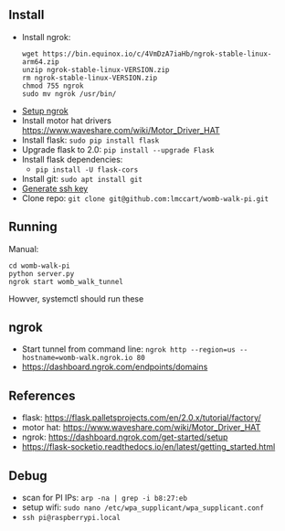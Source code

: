 ## Install
* Install ngrok:
  ```
  wget https://bin.equinox.io/c/4VmDzA7iaHb/ngrok-stable-linux-arm64.zip
  unzip ngrok-stable-linux-VERSION.zip
  rm ngrok-stable-linux-VERSION.zip
  chmod 755 ngrok
  sudo mv ngrok /usr/bin/
  ```
* [Setup ngrok](https://dashboard.ngrok.com/get-started/setup)
* Install motor hat drivers https://www.waveshare.com/wiki/Motor_Driver_HAT
* Install flask: `sudo pip install flask`
* Upgrade flask to 2.0: `pip install --upgrade Flask`
* Install flask dependencies: 
  * `pip install -U flask-cors`
* Install git: `sudo apt install git`
* [Generate ssh key](https://docs.github.com/en/authentication/connecting-to-github-with-ssh/generating-a-new-ssh-key-and-adding-it-to-the-ssh-agent)
* Clone repo: `git clone git@github.com:lmccart/womb-walk-pi.git`

## Running
Manual:
```
cd womb-walk-pi
python server.py
ngrok start womb_walk_tunnel
```
Howver, systemctl should run these

## ngrok
* Start tunnel from command line: `ngrok http --region=us --hostname=womb-walk.ngrok.io 80`
* https://dashboard.ngrok.com/endpoints/domains

## References
* flask: https://flask.palletsprojects.com/en/2.0.x/tutorial/factory/
* motor hat: https://www.waveshare.com/wiki/Motor_Driver_HAT
* ngrok: https://dashboard.ngrok.com/get-started/setup
* https://flask-socketio.readthedocs.io/en/latest/getting_started.html

## Debug
* scan for PI IPs: `arp -na | grep -i b8:27:eb`
* setup wifi: `sudo nano /etc/wpa_supplicant/wpa_supplicant.conf`
* `ssh pi@raspberrypi.local`
